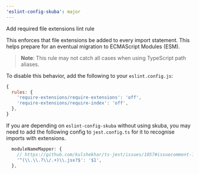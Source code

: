 ```yaml
---
'eslint-config-skuba': major
---
```


Add required file extensions lint rule

This enforces that file extensions be added to every import statement. This helps prepare for an eventual migration to ECMAScript Modules (ESM).

> **Note**: This rule may not catch all cases when using TypeScript path aliases.

To disable this behavior, add the following to your `eslint.config.js`:

```js
{
  rules: {
    'require-extensions/require-extensions': 'off',
    'require-extensions/require-index': 'off',
  },
}
```

If you are depending on `eslint-config-skuba` without using skuba, you may need to add the following config to `jest.config.ts` for it to recognise imports with extensions.

```ts
  moduleNameMapper: {
    // https://github.com/kulshekhar/ts-jest/issues/1057#issuecomment-1482644543
    '^(\\.\\.?\\/.+)\\.jsx?$': '$1',
  },
```
